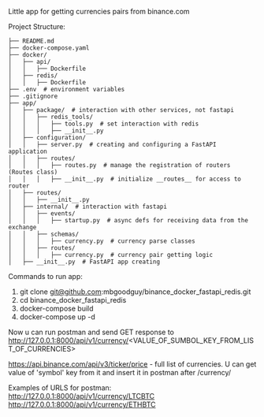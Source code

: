 Little app for getting currencies pairs from binance.com

Project Structure:
```
├── README.md
├── docker-compose.yaml
├── docker/
│   ├── api/
│   │   ├── Dockerfile
│   ├── redis/
│   │   ├── Dockerfile
├── .env  # environment variables
├── .gitignore
├── app/
│   ├── package/  # interaction with other services, not fastapi
│   │   ├── redis_tools/
│   │   │   ├── tools.py  # set interaction with redis
│   │   │   ├── __init__.py
│   ├── configuration/
│   │   ├── server.py  # creating and configuring a FastAPI application
│   │   ├── routes/
│   │   │   ├── routes.py  # manage the registration of routers (Routes class)
│   │   │   ├── __init__.py  # initialize __routes__ for access to router
│   ├── routes/
│   │   ├── __init__.py
│   ├── internal/  # interaction with fastapi
│   │   ├── events/
│   │   │   ├── startup.py  # async defs for receiving data from the exchange
│   │   ├── schemas/
│   │   │   ├── currency.py  # currency parse classes
│   │   ├── routes/
│   │   │   ├── currency.py  # currency pair getting logic
│   ├── __init__.py  # FastAPI app creating
```
Commands to run app:
1. git clone git@github.com:mbgoodguy/binance_docker_fastapi_redis.git
2. cd binance_docker_fastapi_redis
3. docker-compose build
4. docker-compose up -d

Now u can run postman and send GET response to http://127.0.0.1:8000/api/v1/currency/<VALUE_OF_SUMBOL_KEY_FROM_LIST_OF_CURRENCIES>

https://api.binance.com/api/v3/ticker/price - full list of currencies. U can get value of 'symbol' key from it and insert it in postman after /currency/

Examples of URLS for postman:
http://127.0.0.1:8000/api/v1/currency/LTCBTC
http://127.0.0.1:8000/api/v1/currency/ETHBTC
